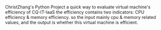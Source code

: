 ChristZhang's Python Project
a quick way to evaluate virtual machine's efficiency of CQ-IT-IaaS
the efficiency contains two indicators: CPU efficiency & memory efficiency.
so the input mainly cpu & memory related values, and the output is whether this virtual machine is efficient.